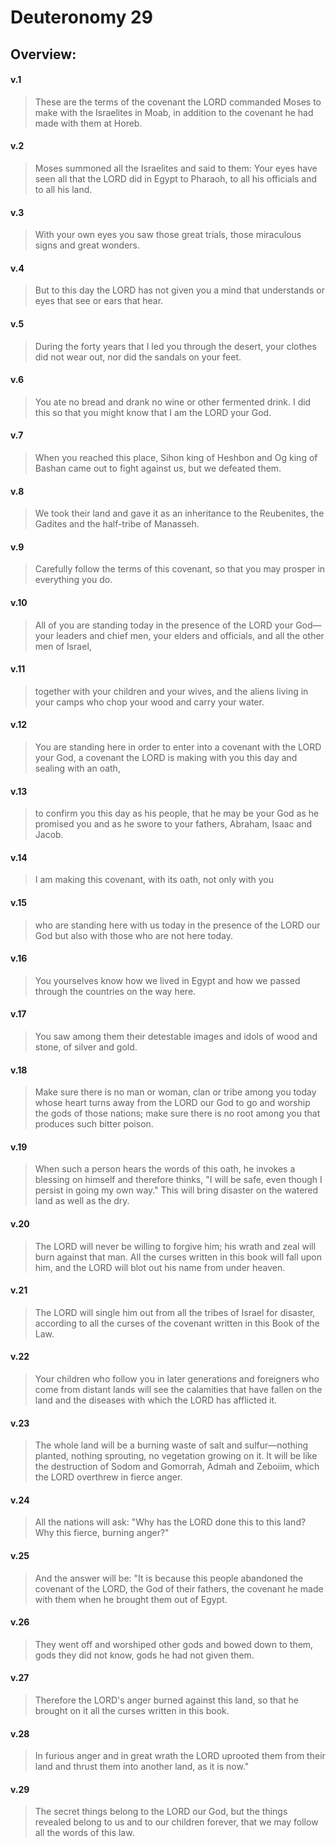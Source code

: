 # Deuteronomy 29

## Overview:


#### v.1
>These are the terms of the covenant the LORD commanded Moses to make with the Israelites in Moab, in addition to the covenant he had made with them at Horeb.

#### v.2
>Moses summoned all the Israelites and said to them: Your eyes have seen all that the LORD did in Egypt to Pharaoh, to all his officials and to all his land.

#### v.3
>With your own eyes you saw those great trials, those miraculous signs and great wonders.

#### v.4
>But to this day the LORD has not given you a mind that understands or eyes that see or ears that hear.

#### v.5
>During the forty years that I led you through the desert, your clothes did not wear out, nor did the sandals on your feet.

#### v.6
>You ate no bread and drank no wine or other fermented drink. I did this so that you might know that I am the LORD your God.

#### v.7
>When you reached this place, Sihon king of Heshbon and Og king of Bashan came out to fight against us, but we defeated them.

#### v.8
>We took their land and gave it as an inheritance to the Reubenites, the Gadites and the half-tribe of Manasseh.

#### v.9
>Carefully follow the terms of this covenant, so that you may prosper in everything you do.

#### v.10
>All of you are standing today in the presence of the LORD your God—your leaders and chief men, your elders and officials, and all the other men of Israel,

#### v.11
>together with your children and your wives, and the aliens living in your camps who chop your wood and carry your water.

#### v.12
>You are standing here in order to enter into a covenant with the LORD your God, a covenant the LORD is making with you this day and sealing with an oath,

#### v.13
>to confirm you this day as his people, that he may be your God as he promised you and as he swore to your fathers, Abraham, Isaac and Jacob.

#### v.14
>I am making this covenant, with its oath, not only with you

#### v.15
>who are standing here with us today in the presence of the LORD our God but also with those who are not here today.

#### v.16
>You yourselves know how we lived in Egypt and how we passed through the countries on the way here.

#### v.17
>You saw among them their detestable images and idols of wood and stone, of silver and gold.

#### v.18
>Make sure there is no man or woman, clan or tribe among you today whose heart turns away from the LORD our God to go and worship the gods of those nations; make sure there is no root among you that produces such bitter poison.

#### v.19
>When such a person hears the words of this oath, he invokes a blessing on himself and therefore thinks, "I will be safe, even though I persist in going my own way." This will bring disaster on the watered land as well as the dry.

#### v.20
>The LORD will never be willing to forgive him; his wrath and zeal will burn against that man. All the curses written in this book will fall upon him, and the LORD will blot out his name from under heaven.

#### v.21
>The LORD will single him out from all the tribes of Israel for disaster, according to all the curses of the covenant written in this Book of the Law.

#### v.22
>Your children who follow you in later generations and foreigners who come from distant lands will see the calamities that have fallen on the land and the diseases with which the LORD has afflicted it.

#### v.23
>The whole land will be a burning waste of salt and sulfur—nothing planted, nothing sprouting, no vegetation growing on it. It will be like the destruction of Sodom and Gomorrah, Admah and Zeboiim, which the LORD overthrew in fierce anger.

#### v.24
>All the nations will ask: "Why has the LORD done this to this land? Why this fierce, burning anger?"

#### v.25
>And the answer will be: "It is because this people abandoned the covenant of the LORD, the God of their fathers, the covenant he made with them when he brought them out of Egypt.

#### v.26
>They went off and worshiped other gods and bowed down to them, gods they did not know, gods he had not given them.

#### v.27
>Therefore the LORD's anger burned against this land, so that he brought on it all the curses written in this book.

#### v.28
>In furious anger and in great wrath the LORD uprooted them from their land and thrust them into another land, as it is now."

#### v.29
>The secret things belong to the LORD our God, but the things revealed belong to us and to our children forever, that we may follow all the words of this law.



